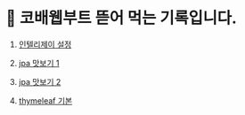 # 🚀 코배웹부트 뜯어 먹는 기록입니다.

1. [인텔리제이 설정](https://github.com/sonchanwoo/TIL/tree/main/resources/intellij_config.md)

2. [jpa 맛보기 1](https://github.com/sonchanwoo/TIL/tree/main/resources/jpa1.md)

3. [jpa 맛보기 2](https://github.com/sonchanwoo/TIL/tree/main/resources/jpa2.md)

4. [thymeleaf 기본](https://github.com/sonchanwoo/TIL/tree/main/resources/thymeleaf_basic.md)